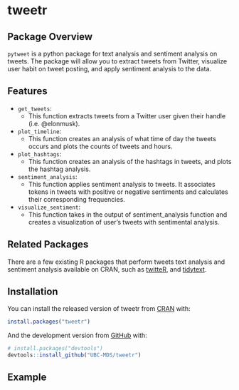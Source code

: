 
<!-- README.md is generated from README.Rmd. Please edit that file -->

# tweetr

<!-- badges: start -->
<!-- badges: end -->

## Package Overview

`pytweet` is a python package for text analysis and sentiment analysis
on tweets. The package will allow you to extract tweets from Twitter,
visualize user habit on tweet posting, and apply sentiment analysis to
the data.

## Features

-   `get_tweets`:
    -   This function extracts tweets from a Twitter user given their
        handle (i.e. @elonmusk).
-   `plot_timeline`:
    -   This function creates an analysis of what time of day the tweets
        occurs and plots the counts of tweets and hours.
-   `plot_hashtags`:
    -   This function creates an analysis of the hashtags in tweets, and
        plots the hashtag analysis.
-   `sentiment_analysis`:
    -   This function applies sentiment analysis to tweets. It
        associates tokens in tweets with positive or negative sentiments
        and calculates their corresponding frequencies.
-   `visualize_sentiment`:
    -   This function takes in the output of sentiment\_analysis
        function and creates a visualization of user’s tweets with
        sentimental analysis.

## Related Packages

There are a few existing R packages that perform tweets text analysis
and sentiment analysis available on CRAN, such as
[twitteR](https://cran.r-project.org/web/packages/twitteR/), and
[tidytext](https://cran.r-project.org/web/packages/tidytext/).

## Installation

You can install the released version of tweetr from
[CRAN](https://CRAN.R-project.org) with:

``` r
install.packages("tweetr")
```

And the development version from [GitHub](https://github.com/) with:

``` r
# install.packages("devtools")
devtools::install_github("UBC-MDS/tweetr")
```

## Example
